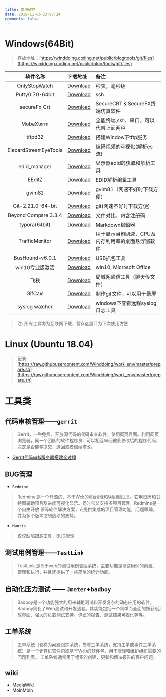 ```yaml
---
title: 常用软件
date: 2018-11-06 23:07:24
comments: false
---
```


# **Windows**(64Bit)
> 存放地址：[https://winddoing.coding.net/public/blog/tools/git/files](https://winddoing.coding.net/public/blog/tools/git/files)


|       软件名称        | 下载地址                                                     | 备注                                              |
| :-------------------: | :----------------------------------------------------------- | :------------------------------------------------ |
|     OnlyStopWatch     | [Download](https://winddoing.coding.net/p/blog/d/tools/git/raw/master/OnlyStopWatch.exe) | 秒表，毫秒级                                      |
|    Putty0.70-64bit    | [Download](https://winddoing.coding.net/p/blog/d/tools/git/raw/master/putty.exe) | ssh                                               |
|     secureFx_Crt      | [Download](https://winddoing.coding.net/p/blog/d/tools/git/raw/master/secureFx_Crt.tar.xz) | SecureCRT & SecureFX终端仿真软件                  |
|       MobaXterm       | [Download](https://mobaxterm.mobatek.net/download.html)      | 全能终端,ssh、串口，可以代替上面两种              |
|        tftpd32        | [Download](https://winddoing.coding.net/p/blog/d/tools/git/raw/master/tftpd32.exe) | 搭建Window下tftp服务                              |
| ElecardStreamEyeTools | [Download](https://winddoing.coding.net/p/blog/d/tools/git/raw/master/ElecardStreamEyeTools.rar) | 编码视频的可视化(解析es流)                        |
|     edid_manager      | [Download](https://winddoing.coding.net/p/blog/d/tools/git/raw/master/edid_managerv1x0.zip) | 显示器edid的获取和解析工具                        |
|        EEditZ         | [Download](https://winddoing.coding.net/p/blog/d/tools/git/raw/master/setup_EEditZ-0p96.zip) | EDID解析编辑工具                                  |
|        gvim81         | [Download](https://winddoing.coding.net/p/blog/d/tools/git/raw/master/gvim81.exe) | gvim81（网速不好时下载方便）                      |
|   Git-2.21.0-64-bit   | [Download](https://winddoing.coding.net/p/blog/d/tools/git/raw/master/Git-2.21.0-64-bit.exe) | git(网速不好时下载方便)                           |
| Beyond Compare 3.3.4  | [Download](https://winddoing.coding.net/p/blog/d/tools/git/raw/master/beyondcompare3.3.4.zip) | 文件对比，内含注册码                              |
|     typora(64bit)     | [Download](https://winddoing.coding.net/p/blog/d/tools/git/raw/master/typora-setup-x64.exe) | Markdown编辑器                                    |
|    TrafficMonitor     | [Download](https://github.com/zhongyang219/TrafficMonitor/releases) | 用于显示当前网速、CPU及内存利用率的桌面悬浮窗软件 |
|    BusHound+v6.0.1    | [Download](https://winddoing.coding.net/p/blog/d/tools/git/raw/master/BusHound+v6.0.1.7z) | USB抓包工具                                       |
|    win10专业版激活    | [Download](https://winddoing.coding.net/p/blog/d/tools/git/raw/master/神龙激活工具.rar) | win10, Microsoft Office                           |
|         飞秋          | [Download](https://winddoing.coding.net/p/blog/d/tools/git/raw/master/飞秋FeiQ.exe) | 局域网通信工具（聊天传文件）                      |
|        GifCam         | [Download](https://winddoing.coding.net/p/blog/d/tools/git/raw/master/GifCam.exe) | 制作gif文件，可以用于录屏                         |
|    syslog watcher     | [Download](https://ezfive.com/syslog-watcher/downloads/)     | windows下查看远程syslog日志工具                   |

> 注: 所有工具均为互联网下载，暂存这里只为下次使用方便

# **Linux** (Ubuntu 18.04)

> 记录:[https://raw.githubusercontent.com/Winddoing/work_env/master/prepare.sh](https://raw.githubusercontent.com/Winddoing/work_env/master/prepare.sh)


# **工具类**

## 代码审核管理——`gerrit`

>Gerrit，一种免费、开放源代码的代码审查软件，使用网页界面。利用网页浏览器，同一个团队的软件程序员，可以相互审阅彼此修改后的程序代码，决定是否能够提交，退回或者继续修改。

- [Gerrit代码审核服务器搭建全过程](https://blog.csdn.net/tq08g2z/article/details/78627653)

## BUG管理

- `Redmine`
>Redmine 是一个开源的、基于Web的`项目管理`和`缺陷跟踪工具`。它用日历和甘特图辅助项目及进度可视化显示。同时它又支持多项目管理。Redmine是一个自由开放 源码软件解决方案，它提供集成的项目管理功能，问题跟踪，并为多个版本控制选项的支持。

- `Mantis`
> 仅仅缺陷跟踪工具，BUG管理

## 测试用例管理——`TestLink`

>TestLink 是基于web的测试用例管理系统，主要功能是测试用例的创建、管理和执行，并且还提供了一些简单的统计功能。

## 自动化压力测试 —— `Jmeter`+`badboy`

> Badboy是一个功能强大的用来辅助测试和开发复杂的动态应用的软件。Badboy简化了Web测试和开发流程。其功能包括一个简单而全面的捕获/回放界面、强大的负载测试支持、详细的报告、测试结果可视化等等。

## 工单系统

> 工单系统（也称为问题跟踪系统，故障工单系统，支持工单或事件工单系统）是一个计算机软件包或基于Web的软件包，用于管理和维护组织需要的问题列表。 工单系统通常用于组织的创建，更新和解决报告的客户问题。

## wiki

- MediaWiki
- MoinMoin
